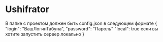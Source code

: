 # Ushifrator
В папке с проектом должен быть config.json в следующем формате
{
"login": "ВашЛогинТабуна",
"password": "Пароль"
"local": true если вы хотите запустить сервер локально
}
